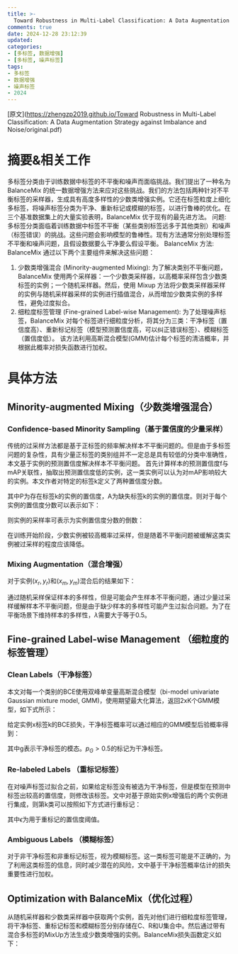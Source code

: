 ```yaml
---
title: >-
  Toward Robustness in Multi-Label Classification: A Data Augmentation Strategy against Imbalance and Noise
comments: true
date: 2024-12-28 23:12:39
updated:
categories:
- [多标签, 数据增强]
- [多标签, 噪声标签]
tags:
- 多标签
- 数据增强
- 噪声标签
- 2024
---
```

[原文](https://zhengzp2019.github.io/Toward Robustness in Multi-Label Classification: A Data Augmentation Strategy against Imbalance and Noise/original.pdf)
<!-- more -->

# 摘要&相关工作
多标签分类由于训练数据中标签的不平衡和噪声而面临挑战。我们提出了一种名为 BalanceMix 的统一数据增强方法来应对这些挑战。我们的方法包括两种针对不平衡标签的采样器，生成具有高度多样性的少数类增强实例。它还在标签粒度上细化多标签，将噪声标签分类为干净、重新标记或模糊的标签，以进行鲁棒的优化。在三个基准数据集上的大量实验表明，BalanceMix 优于现有的最先进方法。
问题: 多标签分类面临着训练数据中标签不平衡（某些类别标签远多于其他类别）和噪声（标签错误）的挑战。这些问题会影响模型的鲁棒性。现有方法通常分别处理标签不平衡和噪声问题，且假设数据要么干净要么假设平衡。
BalanceMix 方法: BalanceMix 通过以下两个主要组件来解决这些问题：
1. 少数类增强混合 (Minority-augmented Mixing): 为了解决类别不平衡问题，BalanceMix 使用两个采样器：一个少数类采样器，以高概率采样包含少数类标签的实例；一个随机采样器。然后，使用 Mixup 方法将少数类采样器采样的实例与随机采样器采样的实例进行插值混合，从而增加少数类实例的多样性，避免过度拟合。
2. 细粒度标签管理 (Fine-grained Label-wise Management): 为了处理噪声标签，BalanceMix 对每个标签进行细粒度分析，将其分为三类：干净标签（置信度高）、重新标记标签（模型预测置信度高，可以纠正错误标签）、模糊标签（置信度低）。 该方法利用高斯混合模型(GMM)估计每个标签的清洁概率，并根据此概率对损失函数进行加权。
# 具体方法
## Minority-augmented Mixing（少数类增强混合）
### Confidence-based Minority Sampling（基于置信度的少量采样）

传统的过采样方法都是基于正标签的频率解决样本不平衡问题的。但是由于多标签问题的复杂性，具有少量正标签的类别组并不一定总是具有较低的分类中准确性，本文基于实例的预测置信度解决样本不平衡问题。
首先计算样本的预测置信度f与mAP关联性，抽取出预测置信度低的实例，这一类实例可以认为对mAP影响较大的实例。本文作者对特定的标签k定义了两种置信度分数。

其中P为存在标签k的实例的置信度，A为缺失标签k的实例的置信度。则对于每个实例的置信度分数可以表示如下：

则实例的采样率可表示为实例置信度分数的倒数：

在训练开始阶段，少数实例被较高概率过采样，但是随着不平衡问题被缓解这类实例被过采样的程度应该降低。
### Mixing Augmentation（混合增强）
对于实例$(x_r,y_r)$和$(x_m,y_m)$混合后的结果如下：

通过随机采样保证样本的多样性，但是可能会产生样本不平衡问题，通过少量过采样缓解样本不平衡问题，但是由于缺少样本的多样性可能产生过拟合问题。为了在平衡场景下维持样本的多样性，$\lambda$需要大于等于0.5。
## Fine-grained Label-wise Management （细粒度的标签管理）
### Clean Labels（干净标签）
本文对每一个类别的BCE使用双峰单变量高斯混合模型（bi-model univariate Gaussian mixture model, GMM)，使用期望最大化算法，返回2xK个GMM模型，如下式所示：

给定实例x标签k的BCE损失，干净标签概率可以通过相应的GMM模型后验概率得到：

其中g表示干净标签的模态。$p_G\gt0.5$的标记为干净标签。
### Re-labeled Labels （重标记标签）
在对噪声标签过拟合之前，如果给定标签没有被选为干净标签，但是模型在预测中标签出较高的置信度，则修改该标签。文中对基于原始实例x增强后的两个实例进行集成，则第k类可以按照如下方式进行重标记：

其中$\epsilon$为用于重标记的置信度阈值。
### Ambiguous Labels （模糊标签）
对于非干净标签和非重标记标签，视为模糊标签。这一类标签可能是不正确的，为了利用这类标签的信息，同时减少潜在的风险，文中基于干净标签概率估计的损失重要性进行加权。
## Optimization with BalanceMix（优化过程）
从随机采样器和少数类采样器中获取两个实例，首先对他们进行细粒度标签管理，将干净标签、重标记标签和模糊标签分别存储在C、R和U集合中。然后通过带有混合多标签的MixUp方法生成少数类增强的实例。BalanceMix损失函数定义如下：